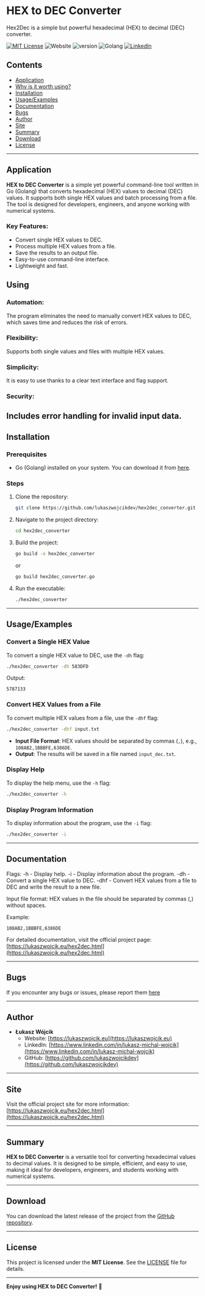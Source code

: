 # HEX to DEC Converter
Hex2Dec is a simple but powerful hexadecimal (HEX) to decimal (DEC) converter.

[![MIT License](https://img.shields.io/badge/License-MIT-green.svg)](https://choosealicense.com/licenses/mit/)
![Website](https://img.shields.io/website?url=https%3A%2F%2Flukaszwojcik.eu/hex2dec)
![version](https://img.shields.io/badge/version-1.0c-blue)
![Golang](https://img.shields.io/badge/-Golang-00ADD8?logo=Go&logoColor=white&style=flat)
[![LinkedIn](https://img.shields.io/badge/LinkedIn-Connect-blue?style=social&logo=linkedin)](https://www.linkedin.com/in/lukasz-michal-wojcik)

## Contents
- [Application](#application)
- [Why is it worth using?](#using)
- [Installation](#installation)
- [Usage/Examples](#usageexamples)
- [Documentation](#documentation)
- [Bugs](#bugs)
- [Author](#author)
- [Site](#site)
- [Summary](#summary)
- [Download](#download)
- [License](#license)

---

## Application

**HEX to DEC Converter** is a simple yet powerful command-line tool written in Go (Golang) that converts hexadecimal (HEX) values to decimal (DEC) values. It supports both single HEX values and batch processing from a file. The tool is designed for developers, engineers, and anyone working with numerical systems.

### Key Features:
- Convert single HEX values to DEC.
- Process multiple HEX values from a file.
- Save the results to an output file.
- Easy-to-use command-line interface.
- Lightweight and fast.

## Using

### Automation:
The program eliminates the need to manually convert HEX values ​​to DEC, which saves time and reduces the risk of errors.

### Flexibility:
Supports both single values ​​and files with multiple HEX values.

### Simplicity:
It is easy to use thanks to a clear text interface and flag support.

### Security:
Includes error handling for invalid input data.
---

## Installation

### Prerequisites
- Go (Golang) installed on your system. You can download it from [here](https://golang.org/dl/).

### Steps
1. Clone the repository:
   ```bash
   git clone https://github.com/lukaszwojcikdev/hex2dec_converter.git
   ```
2. Navigate to the project directory:
   ```bash
   cd hex2dec_converter
   ```
3. Build the project:
   ```bash
   go build -o hex2dec_converter
   ```
   or
   ```bash
   go build hex2dec_converter.go
   ```
5. Run the executable:
   ```bash
   ./hex2dec_converter
   ```
---

## Usage/Examples

### Convert a Single HEX Value
To convert a single HEX value to DEC, use the `-dh` flag:
```bash
./hex2dec_converter -dh 583DFD
```
Output:
```
5787133
```

### Convert HEX Values from a File
To convert multiple HEX values from a file, use the `-dhf` flag:
```bash
./hex2dec_converter -dhf input.txt
```
- **Input File Format**: HEX values should be separated by commas (`,`), e.g., `108AB2,1BBBFE,6386DE`.
- **Output**: The results will be saved in a file named `input_dec.txt`.

### Display Help
To display the help menu, use the `-h` flag:
```bash
./hex2dec_converter -h
```

### Display Program Information
To display information about the program, use the `-i` flag:
```bash
./hex2dec_converter -i
```

---
## Documentation
Flags:
-h - Display help.
-i - Display information about the program.
-dh - Convert a single HEX value to DEC.
-dhf - Convert HEX values ​​from a file to DEC and write the result to a new file.

Input file format:
HEX values ​​in the file should be separated by commas (,) without spaces.

Example:
```
108AB2,1BBBFE,6386DE
```

For detailed documentation, visit the official project page:  
[https://lukaszwojcik.eu/hex2dec.html](https://lukaszwojcik.eu/hex2dec.html)

---
## Bugs
If you encounter any bugs or issues, please report them [here](https://github.com/lukaszwojcikdev/hex2dec_converter/issues)

---
## Author
- **Łukasz Wójcik**  
  - Website: [https://lukaszwojcik.eu](https://lukaszwojcik.eu)  
  - LinkedIn: [https://www.linkedin.com/in/lukasz-michal-wojcik](https://www.linkedin.com/in/lukasz-michal-wojcik)  
  - GitHub: [https://github.com/lukaszwojcikdev](https://github.com/lukaszwojcikdev)

---
## Site
Visit the official project site for more information:  
[https://lukaszwojcik.eu/hex2dec.html](https://lukaszwojcik.eu/hex2dec.html)

---
## Summary
**HEX to DEC Converter** is a versatile tool for converting hexadecimal values to decimal values. It is designed to be simple, efficient, and easy to use, making it ideal for developers, engineers, and students working with numerical systems.

---
## Download
You can download the latest release of the project from the [GitHub repository](https://github.com/lukaszwojcikdev/hex2dec_converter/releases).

---
## License
This project is licensed under the **MIT License**. See the [LICENSE](LICENSE) file for details.

---
**Enjoy using HEX to DEC Converter!** 🚀
```
